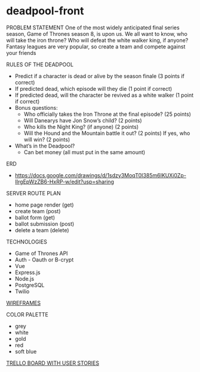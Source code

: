# deadpool-front

PROBLEM STATEMENT
   One of the most widely anticipated final series season, Game of Thrones season 8, is upon us. We all want to know, who will take the iron throne? Who will defeat the white walker king, if anyone? Fantasy leagues are very popular, so create a team and compete against your friends

RULES OF THE DEADPOOL
  - Predict if a character is dead or alive by the season finale (3 points if correct)
  - If predicted dead, which episode will they die (1 point if correct)
  - If predicted dead, will the character be revived as a white walker (1 point if correct)
  - Bonus questions:
      - Who officially takes the Iron Throne at the final episode? (25 points)
      - Will Danearys have Jon Snow’s child? (2 points)
      - Who kills the Night King? (if anyone) (2 points)
      - Will the Hound and the Mountain battle it out? (2 points) If yes, who will win? (2 points)
  - What’s in the Deadpool?
      - Can bet money (all must put in the same amount)


ERD
  - https://docs.google.com/drawings/d/1sdzy3MoqT0I385m6IKUXi0Zp-IIrgEpWzZB6-HxRP-w/edit?usp=sharing
  

SERVER ROUTE PLAN
  - home page render (get)
  - create team (post)
  - ballot form (get)
  - ballot submission (post)
  - delete a team (delete)
  

TECHNOLOGIES
  - Game of Thrones API
  - Auth - Oauth or B-crypt
  - Vue
  - Express.js
  - Node.js
  - PostgreSQL
  - Twilio 

[WIREFRAMES](https://docs.google.com/document/d/1OpYoUQ9fp4q8cPLAZMZI5hIEpVeuOl2Wu6TkOgUqnPk/edit?usp=sharing)
  

COLOR PALETTE 
  - grey
  - white
  - gold
  - red
  - soft blue

[TRELLO BOARD WITH USER STORIES](https://trello.com/b/7DuU78Y3/got-deadpool)
